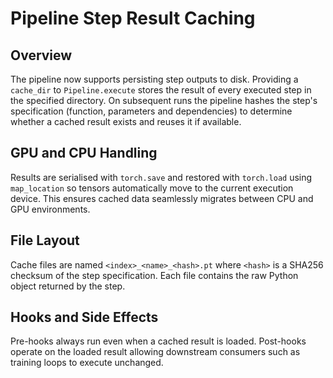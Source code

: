 # Pipeline Step Result Caching

## Overview
The pipeline now supports persisting step outputs to disk. Providing a
`cache_dir` to `Pipeline.execute` stores the result of every executed step in
the specified directory. On subsequent runs the pipeline hashes the step's
specification (function, parameters and dependencies) to determine whether a
cached result exists and reuses it if available.

## GPU and CPU Handling
Results are serialised with `torch.save` and restored with `torch.load` using
`map_location` so tensors automatically move to the current execution device.
This ensures cached data seamlessly migrates between CPU and GPU environments.

## File Layout
Cache files are named `<index>_<name>_<hash>.pt` where `<hash>` is a SHA256
checksum of the step specification. Each file contains the raw Python object
returned by the step.

## Hooks and Side Effects
Pre-hooks always run even when a cached result is loaded. Post-hooks operate on
the loaded result allowing downstream consumers such as training loops to
execute unchanged.
